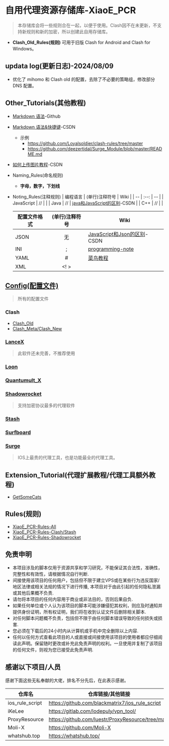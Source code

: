 # 自用代理资源存储库-XiaoE_PCR
> 本存储库会将一些规则合在一起，以便于使用。Clash因不在未更新，不支持新规则和新的加密，所以创建此自用存储库。
- **Clash_Old_Rules(规则)** 可用于旧版 Clash for Android and Clash for Windows。

## updata log(更新日志)-2024/08/09
- 优化了 mihomo 和 Clash old 的配置，去除了不必要的策略组，修改部分 DNS 配置。

## Other_Tutorials(其他教程)
- [Markdown 语法](https://docs.github.com/zh/get-started/writing-on-github/getting-started-with-writing-and-formatting-on-github/basic-writing-and-formatting-syntax)-Github
- [Markdown 语法&快捷键](https://blog.csdn.net/github_38336924/article/details/82183088)-CSDN
  - 示例
    - https://github.com/Loyalsoldier/clash-rules/tree/master
    -  https://github.com/deezertidal/Surge_Module/blob/master/README.md
- [如何上传图片教程](https://blog.csdn.net/Cassie_zkq/article/details/79968598)-CSDN
- Naming_Rules(命名规则)
  - **字母，数字，下划线**
- Noting_Rules(注释规则)
  | 编程语言 | (单行)注释符号 | Wiki |
  | -- | :--: | -- |
  | JavaScript | // | |
  | Java | // | [java和JavaScript的区别](https://blog.csdn.net/qq_44273429/article/details/117409345)-CSDN |
  | C++ | // | |
  
  | 配置文件格式 | (单行)注释符号 | Wiki |
  | -- | :--: | -- |
  | JSON | 无 | [JavaScript和Json的区别](https://blog.csdn.net/qq_44273429/article/details/117409345)-CSDN |
  | INI | ; | [programming-note](https://programming-note-sylarliu.readthedocs.io/zh-cn/latest/index.html) |
  | YAML | # | [菜鸟教程](https://www.runoob.com/w3cnote/yaml-intro.html) |
  | XML | <! > |  |

## [Config(配置文件)](https://github.com/LaolunsiG/XiaoE_PCR/tree/main/Config_File)
> 所有的配置文件
### Clash
- [Clash_Old](https://github.com/LaolunsiG/XiaoE_PCR/tree/main/Config_File/Clash)
- [Clash_Meta/Clash_New](https://github.com/LaolunsiG/XiaoE_PCR/tree/main/Config_File/Clash_Meta)
### [LanceX](https://github.com/LaolunsiG/XiaoE_PCR/tree/main/Config_File/LanceX)
> 此软件还未完善，不推荐使用
### [Loon](https://github.com/LaolunsiG/XiaoE_PCR/tree/main/Config_File/Loon)
### [Quantumult_X](https://github.com/LaolunsiG/XiaoE_PCR/tree/main/Config_File/Quantumult_X)
### [Shadowrocket](https://github.com/LaolunsiG/XiaoE_PCR/tree/main/Config_File/Shadowrocket)
> 支持加密协议最多的代理软件
### [Stash](https://github.com/LaolunsiG/XiaoE_PCR/tree/main/Config_File/Stash)
### [Surfboard](https://github.com/LaolunsiG/XiaoE_PCR/tree/main/Config_File/Surfboard)
### [Surge](https://github.com/LaolunsiG/XiaoE_PCR/tree/main/Config_File/Surge)
> IOS上最贵的代理工具，也是功能最全的代理工具。

## Extension_Tutorial(代理扩展教程/代理工具额外教程)
- [GetSomeCats](https://github.com/getsomecat/GetSomeCats/tree/Surge)

## Rules(规则)
- [XiaoE_PCR-Rules-All](https://github.com/LaolunsiG/XiaoE_PCR/tree/main/rules)
- [XiaoE_PCR-Rules-Clash/Stash](https://github.com/LaolunsiG/XiaoE_PCR/tree/main/rules/Clash_Meta)
- [XiaoE_PCR-Rules-Shadowrocket](https://github.com/LaolunsiG/XiaoE_PCR/tree/main/rules/Shadowrocket)

## 免责申明
- 本项目涉及的脚本仅用于资源共享和学习研究，不能保证其合法性，准确性，完整性和有效性，请根据情况自行判断.
- 间接使用该项目的任何用户，包括但不限于建立VPS或在某些行为违反国家/地区法律或相关法规的情况下进行传播, 本项目对于由此引起的任何隐私泄漏或其他后果概不负责.
- 请勿将本项目的任何内容用于商业或非法目的，否则后果自负.
- 如果任何单位或个人认为该项目的脚本可能涉嫌侵犯其权利，则应及时通知并提供身份证明，所有权证明，我们将在收到认证文件后删除相关脚本.
- 对任何脚本问题概不负责，包括但不限于由任何脚本错误导致的任何损失或损害.
- 您必须在下载后的24小时内从计算机或手机中完全删除以上内容.
- 任何以任何方式查看此项目的人或直接或间接使用该项目的使用者都应仔细阅读此声明。保留随时更改或补充此免责声明的权利。一旦使用并复制了该项目的任何文件，则视为您已接受此免责声明.

## 感谢以下项目/人员
感谢下面这些无私奉献的大佬，排名不分先后，在此表示感谢。

|仓库名|仓库链接/其他链接|Telegram频道|
|--|--|--|
|ios_rule_script|https://github.com/blackmatrix7/ios_rule_script||
|iKeLee|https://gitlab.com/lodepuly/vpn_tool/|https://t.me/iKeLee|
|ProxyResource|https://github.com/luestr/ProxyResource/tree/main||
|Moli-X|https://github.com/Moli-X|https://t.me/QuantX|
|whatshub.top|https://whatshub.top/||

